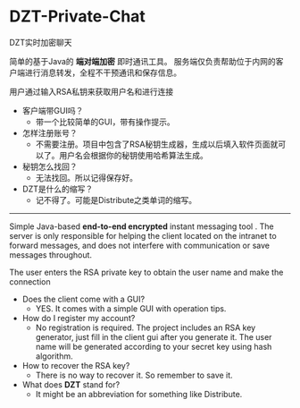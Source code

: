 # DZT-Private-Chat
DZT实时加密聊天

简单的基于Java的 __端对端加密__ 即时通讯工具。
服务端仅负责帮助位于内网的客户端进行消息转发，全程不干预通讯和保存信息。

用户通过输入RSA私钥来获取用户名和进行连接

* 客户端带GUI吗？
    - 带一个比较简单的GUI，带有操作提示。
* 怎样注册账号？
    - 不需要注册。项目中包含了RSA秘钥生成器，生成以后填入软件页面就可以了。用户名会根据你的秘钥使用哈希算法生成。
* 秘钥怎么找回？
    - 无法找回。所以记得保存好。
* DZT是什么的缩写？
    - 记不得了。可能是Distribute之类单词的缩写。
-----

Simple Java-based __end-to-end encrypted__ instant messaging tool .
The server is only responsible for helping the client located on the intranet to forward messages, and does not interfere with communication or save messages throughout.

The user enters the RSA private key to obtain the user name and make the connection

* Does the client come with a GUI?
    - YES. It comes with a simple GUI with operation tips.
* How do I register my account?
    - No registration is required. The project includes an RSA key generator, just fill in the client gui after you generate it. The user name will be generated according to your secret key using hash algorithm.
* How to recover the RSA key?
    - There is no way to recover it. So remember to save it.
* What does __DZT__ stand for?
    - It might be an abbreviation for something like Distribute.
